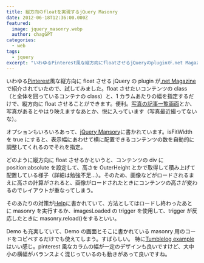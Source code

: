 ```yaml
---
title: 縦方向のfloatを実現するjQuery Masonry
date: 2012-06-18T12:36:00.000Z
featured:
  image: jquery_masonry.webp
  author: chagGPT
categories:
  - web
tags:
  - jquery
excerpt: "いわゆるPinterest風な縦方向にfloatさせるjQueryのpluginが.net Magazineで紹介されていたので、試してみました。floatさせたいコンテンツのclass（と全体を囲っているコンテナのclass）と、1カラムあたりの幅を指定するだけで、縦方向にfloatさせることができます。便利。写真の記事一覧画面とか、写真があるとやはり映えますなあとか、悦に入っています（写真最近撮ってないな）。"
---
```


いわゆる[Pinterest](http://pinterest.com/)風な縦方向に float させる jQuery の plugin が[.net Magazine](http://www.netmagazine.com/shop/magazines/july-2012-229)で紹介されていたので、試してみました。float させたいコンテンツの class（と全体を囲っているコンテナの class）と、1 カラムあたりの幅を指定するだけで、縦方向に float させることができます。便利。[写真の記事一覧画面](http://memolog.org/photo/)とか、写真があるとやはり映えますなあとか、悦に入っています（写真最近撮ってないな）。

オプションもいろいろあって、[jQuery Mansory](http://masonry.desandro.com/docs/options.html)に書かれています。isFitWidth を true にすると、表示幅にあわせて横に配置できるコンテンツの数を自動的に調整してくれるのでそれを指定。

どのように縦方向に float させるかというと、コンテンツの div に position:absolute を設定して、高さを OuterHeight とかで取得して積み上げて配置している様子（詳細は勉強不足...）。そのため、画像などがロードされるまえに高さの計算がされると、画像がロードされたときにコンテンツの高さが変わるのでレイアウトが重なってしまう。

そのあたりの対策が[Help](http://masonry.desandro.com/docs/help.html)に書かれていて、方法としてはロードし終わったあとに masonry を実行するか、imagesLoaded の trigger を使用して、trigger が反応したときに masonry.reload()をするといい。

Demo も充実していて、Demo の画面とそこに書かれている masonry 用のコードをコピペするだけでも使えてしまう。すばらしい。 特に[Tumblelog example](http://masonry.desandro.com/demos/tumblelog.html)はいい感じ。pinterest 風なカラムの幅が一定のデザインも良いですけど、大中小の横幅がバランスよく混じっているのも動きがあって良いですね。
